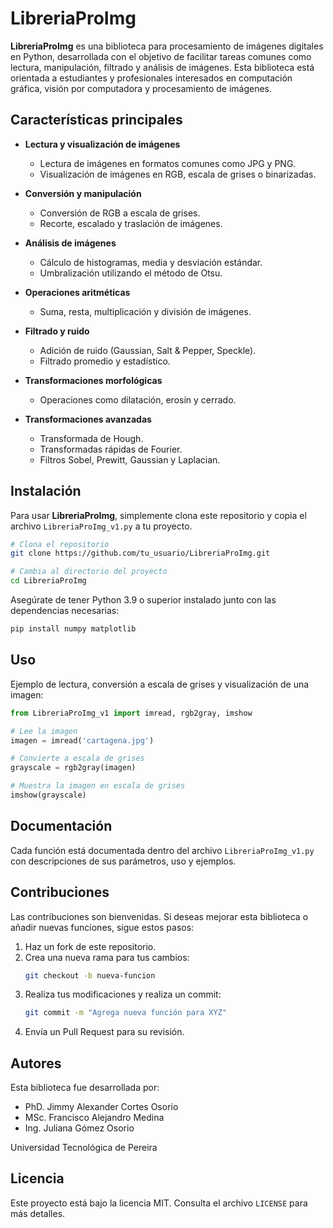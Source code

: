 # LibreriaProImg

**LibreriaProImg** es una biblioteca para procesamiento de imágenes digitales en Python, desarrollada con el objetivo de facilitar tareas comunes como lectura, manipulación, filtrado y análisis de imágenes. Esta biblioteca está orientada a estudiantes y profesionales interesados en computación gráfica, visión por computadora y procesamiento de imágenes.

## Características principales

- **Lectura y visualización de imágenes**
  - Lectura de imágenes en formatos comunes como JPG y PNG.
  - Visualización de imágenes en RGB, escala de grises o binarizadas.

- **Conversión y manipulación**
  - Conversión de RGB a escala de grises.
  - Recorte, escalado y traslación de imágenes.

- **Análisis de imágenes**
  - Cálculo de histogramas, media y desviación estándar.
  - Umbralización utilizando el método de Otsu.

- **Operaciones aritméticas**
  - Suma, resta, multiplicación y división de imágenes.

- **Filtrado y ruido**
  - Adición de ruido (Gaussian, Salt & Pepper, Speckle).
  - Filtrado promedio y estadístico.

- **Transformaciones morfológicas**
  - Operaciones como dilatación, erosín y cerrado.

- **Transformaciones avanzadas**
  - Transformada de Hough.
  - Transformadas rápidas de Fourier.
  - Filtros Sobel, Prewitt, Gaussian y Laplacian.

## Instalación

Para usar **LibreriaProImg**, simplemente clona este repositorio y copia el archivo `LibreriaProImg_v1.py` a tu proyecto.

```bash
# Clona el repositorio
git clone https://github.com/tu_usuario/LibreriaProImg.git

# Cambia al directorio del proyecto
cd LibreriaProImg
```

Asegúrate de tener Python 3.9 o superior instalado junto con las dependencias necesarias:

```bash
pip install numpy matplotlib
```

## Uso

Ejemplo de lectura, conversión a escala de grises y visualización de una imagen:

```python
from LibreriaProImg_v1 import imread, rgb2gray, imshow

# Lee la imagen
imagen = imread('cartagena.jpg')

# Convierte a escala de grises
grayscale = rgb2gray(imagen)

# Muestra la imagen en escala de grises
imshow(grayscale)
```

## Documentación
Cada función está documentada dentro del archivo `LibreriaProImg_v1.py` con descripciones de sus parámetros, uso y ejemplos.

## Contribuciones

Las contribuciones son bienvenidas. Si deseas mejorar esta biblioteca o añadir nuevas funciones, sigue estos pasos:

1. Haz un fork de este repositorio.
2. Crea una nueva rama para tus cambios:
   ```bash
   git checkout -b nueva-funcion
   ```
3. Realiza tus modificaciones y realiza un commit:
   ```bash
   git commit -m "Agrega nueva función para XYZ"
   ```
4. Envía un Pull Request para su revisión.

## Autores

Esta biblioteca fue desarrollada por:
- PhD. Jimmy Alexander Cortes Osorio
- MSc. Francisco Alejandro Medina
- Ing. Juliana Gómez Osorio

Universidad Tecnológica de Pereira

## Licencia

Este proyecto está bajo la licencia MIT. Consulta el archivo `LICENSE` para más detalles.
